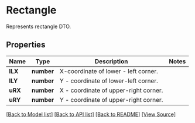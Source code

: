﻿# Rectangle
Represents rectangle DTO.

## Properties
Name | Type | Description | Notes
------------ | ------------- | ------------- | -------------
**lLX** | **number** | X-coordinate of lower - left corner. | 
**lLY** | **number** | Y - coordinate of lower-left corner. | 
**uRX** | **number** | X - coordinate of upper-right corner. | 
**uRY** | **number** | Y - coordinate of upper-right corner. | 

[[Back to Model list]](../README.md#documentation-for-models) [[Back to API list]](../README.md#documentation-for-api-endpoints) [[Back to README]](../README.md) [[View Source]](../src/models/rectangle.ts)

